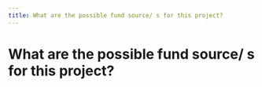 ```yaml
---
title: What are the possible fund source/ s for this project?
---
```


# What are the possible fund source/ s for this project?

